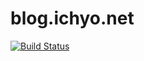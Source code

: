 # blog.ichyo.net
[![Build Status](https://travis-ci.org/ichyo/blog.ichyo.net.svg?branch=master)](https://travis-ci.org/ichyo/blog.ichyo.net)
